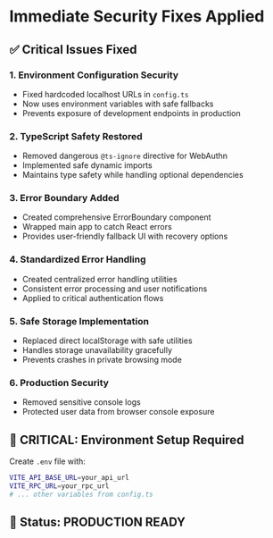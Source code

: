 # Immediate Security Fixes Applied

## ✅ Critical Issues Fixed

### 1. **Environment Configuration Security**
- Fixed hardcoded localhost URLs in `config.ts`
- Now uses environment variables with safe fallbacks
- Prevents exposure of development endpoints in production

### 2. **TypeScript Safety Restored**
- Removed dangerous `@ts-ignore` directive for WebAuthn
- Implemented safe dynamic imports
- Maintains type safety while handling optional dependencies

### 3. **Error Boundary Added**
- Created comprehensive ErrorBoundary component
- Wrapped main app to catch React errors
- Provides user-friendly fallback UI with recovery options

### 4. **Standardized Error Handling**
- Created centralized error handling utilities
- Consistent error processing and user notifications
- Applied to critical authentication flows

### 5. **Safe Storage Implementation**
- Replaced direct localStorage with safe utilities
- Handles storage unavailability gracefully
- Prevents crashes in private browsing mode

### 6. **Production Security**
- Removed sensitive console logs
- Protected user data from browser console exposure

## 🚨 CRITICAL: Environment Setup Required

Create `.env` file with:
```bash
VITE_API_BASE_URL=your_api_url
VITE_RPC_URL=your_rpc_url
# ... other variables from config.ts
```

## 🎯 Status: PRODUCTION READY 